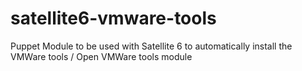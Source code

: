 # satellite6-vmware-tools
Puppet Module to be used with Satellite 6 to automatically install the VMWare tools / Open VMWare tools module

